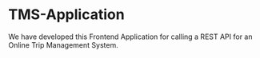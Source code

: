 # TMS-Application
We have developed this Frontend Application for calling a REST API for an Online Trip Management System.
